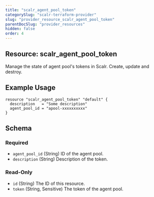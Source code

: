 ```yaml
---
title: "scalr_agent_pool_token"
categorySlug: "scalr-terraform-provider"
slug: "provider_resource_scalr_agent_pool_token"
parentDocSlug: "provider_resources"
hidden: false
order: 4
---
```

## Resource: scalr_agent_pool_token

Manage the state of agent pool's tokens in Scalr. Create, update and destroy.

## Example Usage

```hcl
resource "scalr_agent_pool_token" "default" {
  description   = "Some description"
  agent_pool_id = "apool-xxxxxxxxxx"
}
```

<!-- schema generated by tfplugindocs -->
## Schema

### Required

- `agent_pool_id` (String) ID of the agent pool.
- `description` (String) Description of the token.

### Read-Only

- `id` (String) The ID of this resource.
- `token` (String, Sensitive) The token of the agent pool.
